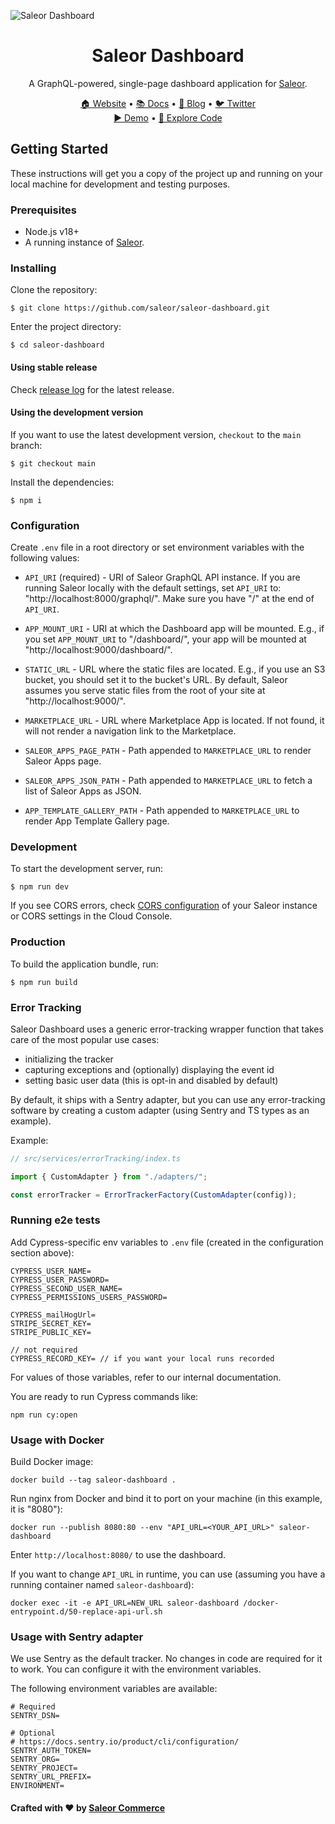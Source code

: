 ![Saleor Dashboard](https://user-images.githubusercontent.com/44495184/185379472-2a204c0b-9b7a-4a3e-93c0-2cb85205ed5e.png)

<div align="center">
  <h1>Saleor Dashboard</h1>
</div>

<div align="center">
  <p>A GraphQL-powered, single-page dashboard application for <a href="https://github.com/saleor/saleor">Saleor</a>.</p>
</div>

<div align="center">
  <a href="https://saleor.io/">🏠 Website</a>
  <span> • </span>
  <a href="https://docs.saleor.io/docs/3.x/">📚 Docs</a>
  <span> • </span>
  <a href="https://saleor.io/blog/">📰 Blog</a>
  <span> • </span>
  <a href="https://twitter.com/getsaleor">🐦 Twitter</a>
</div>


<div align="center">
  <a href="https://demo.saleor.io/dashboard">▶️ Demo</a>
   <span> • </span>
  <a href="https://githubbox.com/saleor/saleor-dashboard">🔎 Explore Code</a>
</div>

## Getting Started

These instructions will get you a copy of the project up and running on your local machine for development and testing purposes.

### Prerequisites

- Node.js v18+
- A running instance of [Saleor](https://github.com/saleor/saleor/).

### Installing

Clone the repository:

```
$ git clone https://github.com/saleor/saleor-dashboard.git
```

Enter the project directory:

```
$ cd saleor-dashboard
```

#### Using stable release

Check [release log](https://github.com/saleor/saleor-dashboard/releases/) for the latest release.

#### Using the development version

If you want to use the latest development version, `checkout` to the `main` branch:

```
$ git checkout main
```

Install the dependencies:

```
$ npm i
```

### Configuration

Create `.env` file in a root directory or set environment variables with the following values:

- `API_URI` (required) - URI of Saleor GraphQL API instance.
  If you are running Saleor locally with the default settings, set `API_URI` to: "http://localhost:8000/graphql/".
  Make sure you have "/" at the end of `API_URI`.

- `APP_MOUNT_URI` - URI at which the Dashboard app will be mounted.
  E.g., if you set `APP_MOUNT_URI` to "/dashboard/", your app will be mounted at "http://localhost:9000/dashboard/".

- `STATIC_URL` - URL where the static files are located.
  E.g., if you use an S3 bucket, you should set it to the bucket's URL. By default, Saleor assumes you serve static files from the root of your site at "http://localhost:9000/".

- `MARKETPLACE_URL`  - URL where Marketplace App is located. If not found, it will not render a navigation link to the Marketplace.

- `SALEOR_APPS_PAGE_PATH` - Path appended to `MARKETPLACE_URL` to render Saleor Apps page.
 
- `SALEOR_APPS_JSON_PATH` - Path appended to `MARKETPLACE_URL` to fetch a list of Saleor Apps as JSON.

- `APP_TEMPLATE_GALLERY_PATH` - Path appended to `MARKETPLACE_URL` to render App Template Gallery page.

### Development

To start the development server, run:

```
$ npm run dev
```

If you see CORS errors, check [CORS configuration](https://docs.saleor.io/docs/3.x/developer/running-saleor/configuration#allowed_client_hosts) of your Saleor instance or CORS settings in the Cloud Console.

### Production

To build the application bundle, run:

```
$ npm run build
```

### Error Tracking

Saleor Dashboard uses a generic error-tracking wrapper function that takes care of the most popular use cases:

- initializing the tracker
- capturing exceptions and (optionally) displaying the event id
- setting basic user data (this is opt-in and disabled by default)

By default, it ships with a Sentry adapter, but you can use any error-tracking software by creating a custom adapter (using Sentry and TS types as an example).

Example:

```javascript
// src/services/errorTracking/index.ts

import { CustomAdapter } from "./adapters/";

const errorTracker = ErrorTrackerFactory(CustomAdapter(config));
```

### Running e2e tests

Add Cypress-specific env variables to `.env` file (created in the configuration section above):

```
CYPRESS_USER_NAME=
CYPRESS_USER_PASSWORD=
CYPRESS_SECOND_USER_NAME=
CYPRESS_PERMISSIONS_USERS_PASSWORD=

CYPRESS_mailHogUrl=
STRIPE_SECRET_KEY=
STRIPE_PUBLIC_KEY=

// not required
CYPRESS_RECORD_KEY= // if you want your local runs recorded
```

For values of those variables, refer to our internal documentation.

You are ready to run Cypress commands like:

```shell
npm run cy:open
```

### Usage with Docker

Build Docker image:

```shell
docker build --tag saleor-dashboard .
```

Run nginx from Docker and bind it to port on your machine (in this example, it is "8080"):

```shell
docker run --publish 8080:80 --env "API_URL=<YOUR_API_URL>" saleor-dashboard
```

Enter `http://localhost:8080/` to use the dashboard.

If you want to change `API_URL` in runtime, you can use (assuming you have a running container named `saleor-dashboard`):

```shell
docker exec -it -e API_URL=NEW_URL saleor-dashboard /docker-entrypoint.d/50-replace-api-url.sh
```

### Usage with Sentry adapter

We use Sentry as the default tracker. No changes in code are required for it to work. You can configure it with the environment variables.

The following environment variables are available:

```
# Required
SENTRY_DSN=

# Optional
# https://docs.sentry.io/product/cli/configuration/
SENTRY_AUTH_TOKEN=
SENTRY_ORG=
SENTRY_PROJECT=
SENTRY_URL_PREFIX=
ENVIRONMENT=
```

#### Crafted with ❤️ by [Saleor Commerce](https://saleor.io)
